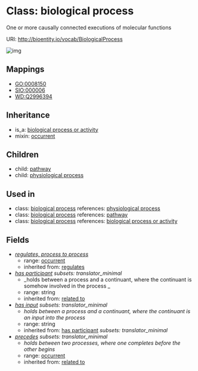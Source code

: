 # Class: biological process


One or more causally connected executions of molecular functions

URI: http://bioentity.io/vocab/BiologicalProcess

![img](http://yuml.me/diagram/nofunky/class/\[BiologicalProcessOrActivity]^-\[BiologicalProcess|has_participant:string%20%3F;has_input:string%20%3F],%20\[BiologicalProcess]^-\[Pathway],%20\[BiologicalProcess]^-\[PhysiologicalProcess],%20\[BiologicalProcess]-%20regulates_process_to_process%20%3F>\[Occurrent],%20\[BiologicalProcess]-%20precedes%20%3F>\[Occurrent],%20\[BiologicalProcess]uses%20-.->\[Occurrent],%20)
## Mappings

 * [GO:0008150](http://purl.obolibrary.org/obo/GO_0008150)
 * [SIO:000006](http://semanticscience.org/resource/SIO_000006)
 * [WD:Q2996394](http://purl.obolibrary.org/obo/WD_Q2996394)
## Inheritance

 *  is_a: [biological process or activity](BiologicalProcessOrActivity.md)
 *  mixin: [occurrent](Occurrent.md)
## Children

 *  child: [pathway](Pathway.md)
 *  child: [physiological process](PhysiologicalProcess.md)
## Used in

 *  class: [biological process](BiologicalProcess.md) references: [physiological process](PhysiologicalProcess.md)
 *  class: [biological process](BiologicalProcess.md) references: [pathway](Pathway.md)
 *  class: [biological process](BiologicalProcess.md) references: [biological process or activity](BiologicalProcessOrActivity.md)
## Fields

 * _[regulates, process to process](regulates_process_to_process.md)_
    * range: [occurrent](Occurrent.md)
    * inherited from: [regulates](regulates.md)
 * _[has participant](has_participant.md) *subsets: translator_minimal*_
    * _holds between a process and a continuant, where the continuant is somehow involved in the process _
    * range: string
    * inherited from: [related to](related_to.md)
 * _[has input](has_input.md) *subsets: translator_minimal*_
    * _holds between a process and a continuant, where the continuant is an input into the process_
    * range: string
    * inherited from: [has participant](has_participant.md) *subsets: translator_minimal*
 * _[precedes](precedes.md) *subsets: translator_minimal*_
    * _holds between two processes, where one completes before the other begins_
    * range: [occurrent](Occurrent.md)
    * inherited from: [related to](related_to.md)
